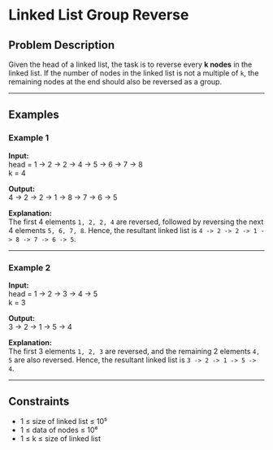 # Linked List Group Reverse

## Problem Description
Given the head of a linked list, the task is to reverse every **k nodes** in the linked list. If the number of nodes in the linked list is not a multiple of `k`, the remaining nodes at the end should also be reversed as a group.

---

## Examples

### Example 1
**Input:**  
head = 1 -> 2 -> 2 -> 4 -> 5 -> 6 -> 7 -> 8  
k = 4  

**Output:**  
4 -> 2 -> 2 -> 1 -> 8 -> 7 -> 6 -> 5  

**Explanation:**  
The first 4 elements `1, 2, 2, 4` are reversed, followed by reversing the next 4 elements `5, 6, 7, 8`. Hence, the resultant linked list is `4 -> 2 -> 2 -> 1 -> 8 -> 7 -> 6 -> 5`.

---

### Example 2
**Input:**  
head = 1 -> 2 -> 3 -> 4 -> 5  
k = 3  

**Output:**  
3 -> 2 -> 1 -> 5 -> 4  

**Explanation:**  
The first 3 elements `1, 2, 3` are reversed, and the remaining 2 elements `4, 5` are also reversed. Hence, the resultant linked list is `3 -> 2 -> 1 -> 5 -> 4`.

---

## Constraints
- 1 ≤ size of linked list ≤ 10⁵  
- 1 ≤ data of nodes ≤ 10⁶  
- 1 ≤ k ≤ size of linked list  

